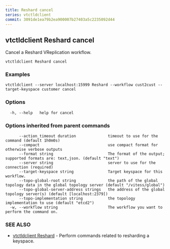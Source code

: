 ```yaml
---
title: Reshard cancel
series: vtctldclient
commit: 3091de1ea79b2ea900007b27403a5c2235092d44
---
```

## vtctldclient Reshard cancel

Cancel a Reshard VReplication workflow.

```
vtctldclient Reshard cancel
```

### Examples

```
vtctldclient --server localhost:15999 Reshard --workflow cust2cust --target-keyspace customer cancel
```

### Options

```
  -h, --help   help for cancel
```

### Options inherited from parent commands

```
      --action_timeout duration              timeout to use for the command (default 1h0m0s)
      --compact                              use compact format for otherwise verbose outputs
      --format string                        The format of the output; supported formats are: text,json. (default "text")
      --server string                        server to use for the connection (required)
      --target-keyspace string               Target keyspace for this workflow.
      --topo-global-root string              the path of the global topology data in the global topology server (default "/vitess/global")
      --topo-global-server-address strings   the address of the global topology server(s) (default [localhost:2379])
      --topo-implementation string           the topology implementation to use (default "etcd2")
  -w, --workflow string                      The workflow you want to perform the command on.
```

### SEE ALSO

* [vtctldclient Reshard](../)	 - Perform commands related to resharding a keyspace.

